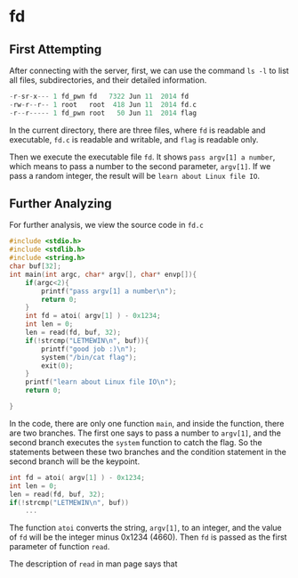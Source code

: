 # fd

## First Attempting
After connecting with the server, first, we can use the command ```ls -l``` to list all files, subdirectories, and their detailed information.<br>
```c
-r-sr-x--- 1 fd_pwn fd   7322 Jun 11  2014 fd
-rw-r--r-- 1 root   root  418 Jun 11  2014 fd.c
-r--r----- 1 fd_pwn root   50 Jun 11  2014 flag
```
In the current directory, there are three files, where ```fd``` is readable and executable, ```fd.c``` is readable and writable, and ```flag``` is readable only. <br>

Then we execute the executable file ```fd```. It shows ```pass argv[1] a number```, which means to pass a number to the second parameter, ```argv[1]```. If we pass a random integer, the result will be ```learn about Linux file IO```. <br>

## Further Analyzing
For further analysis, we view the source code in ```fd.c```<br>
```c
#include <stdio.h>
#include <stdlib.h>
#include <string.h>
char buf[32];
int main(int argc, char* argv[], char* envp[]){
	if(argc<2){
		printf("pass argv[1] a number\n");
		return 0;
	}
	int fd = atoi( argv[1] ) - 0x1234;
	int len = 0;
	len = read(fd, buf, 32);
	if(!strcmp("LETMEWIN\n", buf)){
		printf("good job :)\n");
		system("/bin/cat flag");
		exit(0);
	}
	printf("learn about Linux file IO\n");
	return 0;

}
```
In the code, there are only one function ```main```, and inside the function, there are two branches. The first one says to pass a number to ```argv[1]```, and the second branch executes the ```system``` function to catch the flag. So the statements between these two branches and the condition statement in the second branch will be the keypoint.<br>
```c
int fd = atoi( argv[1] ) - 0x1234;
int len = 0;
len = read(fd, buf, 32);
if(!strcmp("LETMEWIN\n", buf))
	...
```
The function ```atoi``` converts the string, ```argv[1]```, to an integer, and the value of ```fd``` will be the integer minus 0x1234 (4660). Then ```fd``` is passed as the first parameter of function ```read```.<br>

The description of ```read``` in man page says that
